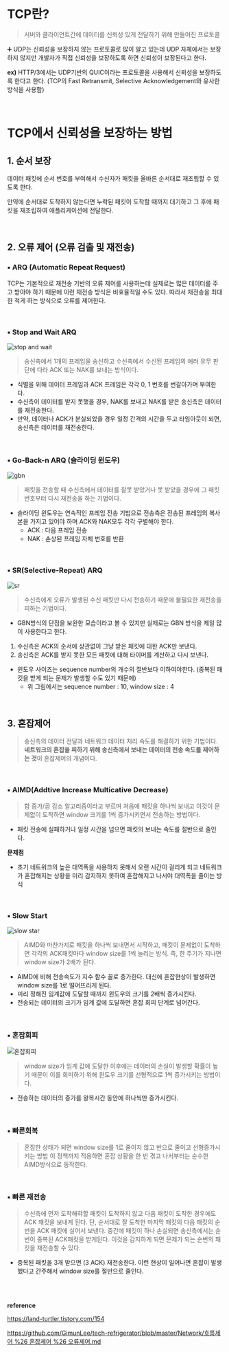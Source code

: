 # TCP란?

> 서버와 클라이언트간에 데이터를 신뢰성 있게 전달하기 위해 만들어진 프로토콜
> 

➕ UDP는 신뢰성을 보장하지 않는 프로토콜로 많이 알고 있는데 UDP 자체에서는 보장하지 않지만 개발자가 직접 신뢰성을 보장하도록 하면 신뢰성이 보장된다고 한다. 

**ex)** HTTP/3에서는 UDP기반의 QUIC이라는 프로토콜을 사용해서 신뢰성을 보장하도록 한다고 한다. (TCP의 Fast Retransmit, Selective Acknowledgement와 유사한 방식을 사용함)

<br>

# TCP에서 신뢰성을 보장하는 방법

## 1. 순서 보장

데이터 패킷에 순서 번호를 부여해서 수신자가 패킷을 올바른 순서대로 재조립할 수 있도록 한다. 

만약에 순서대로 도착하지 않는다면 누락된 패킷이 도착할 때까지 대기하고 그 후에 패킷을 재조립하여 애플리케이션에 전달한다.

<br>


## 2. 오류 제어 (오류 검출 및 재전송)

### ▪️ ARQ (Automatic Repeat Request)

TCP는 기본적으로 재전송 기반의 오류 제어를 사용하는데 실제로는 많은 데이터를 주고 받아야 하기 때문에 이런 재전송 방식은 비효율적일 수도 있다. 따라서 재전송을 최대한 적게 하는 방식으로 오류를 제어한다.

<br>

### ▪️ Stop and Wait ARQ
![stop and wait](https://github.com/CS-Algorithm-Study/CS/assets/48826098/6479f971-5c0c-4500-8981-d45bae44b614)


> 송신측에서 1개의 프레임을 송신하고 수신측에서 수신된 프레임의 에러 유무 판단에 다라 ACK 또는 NAK를 보내는 방식이다.
> 
- 식별을 위해 데이터 프레임과 ACK 프레임은 각각 0, 1 번호를 번갈아가며 부여한다.
- 수신측이 데이터를 받지 못했을 경우, NAK를 보내고 NAK를 받은 송신측은 데이터를 재전송한다.
- 만약, 데이터나 ACK가 분실되었을 경우 일정 간격의 시간을 두고 타임아웃이 되면, 송신측은 데이터를 재전송한다.

<br>

### ▪️ Go-Back-n ARQ (슬라이딩 윈도우)
![gbn](https://github.com/CS-Algorithm-Study/CS/assets/48826098/35ba5abd-d052-4fca-abaa-53a8fe73afd2)


> 패킷을 전송할 때 수신측에서 데이터를 잘못 받았거나 못 받았을 경우에 그 패킷 번호부터 다시 재전송을 하는 기법이다.
> 
- 슬라이딩 윈도우는 연속적인 프레임 전송 기법으로 전송측은 전송된 프레임의 복사본을 가지고 있어야 하며 ACK와 NAK모두 각각 구별해야 한다.
    - ACK : 다음 프레임 전송
    - NAK : 손상된 프레임 자체 번호를 반환

<br>

### ▪️ SR(Selective-Repeat) ARQ
![sr](https://github.com/CS-Algorithm-Study/CS/assets/48826098/86468055-e310-41cb-90b5-f8a39d30f9fc)


> 수신측에게 오류가 발생된 수신 패킷만 다시 전송하기 때문에 불필요한 재전송을 피하는 기법이다.
> 
- GBN방식의 단점을 보완한 모습이라고 볼 수 있지만 실제로는 GBN 방식을 제일 많이 사용한다고 한다.
1. 수신측은 ACK의 순서에 상관없이 그냥 받은 패킷에 대한 ACK만 보낸다.
2. 송신측은 ACK를 받지 못한 모든 패킷에 대해 타이머를 계산하고 다시 보낸다.
- 윈도우 사이즈는 sequence number의 개수의 절반보다 이하여야한다. (중복된 패킷을 받게 되는 문제가 발생할 수도 있기 때문에)
    - 위 그림에서는 sequence number :  10, window size : 4

<br>

## 3. 혼잡제어

> 송신측의 데이터 전달과 네트워크 데이터 처리 속도를 해결하기 위한 기법이다. 
**네트워크의 혼잡을 피하기 위해 송신측에서 보내는 데이터의 전송 속도를 제어하는 것**이 혼잡제어의 개념이다.
> 

<br>

### ▪️ AIMD(Addtive Increase Multicative Decrease)

> 합 증가/곱 감소 알고리즘이라고 부르며 처음에 패킷을 하나씩 보내고 이것이 문제없이 도착하면 window 크기를 1씩 증가시키면서 전송하는 방법이다.
> 
- 패킷 전송에 실패하거나 일정 시간을 넘으면 패킷의 보내는 속도를 절반으로 줄인다.

**문제점**

- 초기 네트워크의 높은 대역폭을 사용하지 못해서 오랜 시간이 걸리게 되고 네트워크가 혼잡해지는 상황을 미리 감지하지 못하여 혼잡해지고 나서야 대역폭을 줄이는 방식

<br>

### ▪️ Slow Start
![slow star](https://github.com/CS-Algorithm-Study/CS/assets/48826098/97f2d558-cbcd-4b9f-b619-1fc42c0744ea)


> AIMD와 마찬가지로 패킷을 하나씩 보내면서 시작하고, 패킷이 문제없이 도착하면 각각의 ACK패킷마다 window size를 1씩 늘리는 방식. 즉, 한 주기가 지나면 window size가 2배가 된다.
> 
- AIMD에 비해 전송속도가 지수 함수 꼴로 증가한다. 대신에 혼잡현상이 발생하면 window size를 1로 떨어뜨리게 된다.
- 미리 정해진 임계값에 도달할 때까지 윈도우의 크기를 2배씩 증가시킨다.
- 전송되는 데이터의 크기가 임계 값에 도달하면 혼잡 회피 단계로 넘어간다.

<br>

### ▪️ 혼잡회피
![혼잡회피](https://github.com/CS-Algorithm-Study/CS/assets/48826098/51557e57-540a-4ad0-bffe-3f81f5af56c5)


> window size가 임계 값에 도달한 이후에는 데이터의 손실이 발생할 확률이 높기 때문이 이를 회피하기 위해 윈도우 크기를 선형적으로 1씩 증가시키는 방법이다.
> 
- 전송하는 데이터의 증가를 왕복시간 동안에 하나씩만 증가시킨다.

<br>

### ▪️ 빠른회복

> 혼잡한 상태가 되면 window size를 1로 줄이지 않고 반으로 줄이고 선형증가시키는 방법
이 정책까지 적용하면 혼잡 상황을 한 번 겪고 나서부터는 순수한 AIMD방식으로 동작한다.
> 

<br>

### ▪️ 빠른 재전송

> 수신측에 먼저 도착해햐할 패킷이 도착하지 않고 다음 패킷이 도착한 경우에도 ACK 패킷을 보내게 된다. 단, 순서대로 잘 도착한 마지막 패킷의 다음 패킷의 순번을 ACK 패킷에 실어서 보낸다. 중간에 패킷이 하나 손실되면 송신측에서는 순번이 중복된 ACK패킷을 받게된다. 이것을 감지하게 되면 문제가 되는 순번의 패킷을 재전송할 수 있다.
> 
- 중복된 패킷을 3개 받으면 (3 ACK) 재전송한다. 이런 현상이 일어나면 혼잡이 발생했다고 간주해서 window size를 절반으로 줄인다.



<br>
<br>

**reference**

https://land-turtler.tistory.com/154

[https://github.com/GimunLee/tech-refrigerator/blob/master/Network/흐름제어 %26 혼잡제어 %26 오류제어.md](https://github.com/GimunLee/tech-refrigerator/blob/master/Network/%ED%9D%90%EB%A6%84%EC%A0%9C%EC%96%B4%20%26%20%ED%98%BC%EC%9E%A1%EC%A0%9C%EC%96%B4%20%26%20%EC%98%A4%EB%A5%98%EC%A0%9C%EC%96%B4.md)
